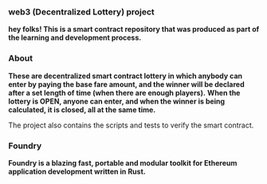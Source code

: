 ### web3 (Decentralized Lottery) project

**hey folks!
This is a smart contract repository that was produced as part of the learning and development process.**


### About 

**These are decentralized smart contract lottery in which anybody can enter by paying the base fare amount, and the winner will be declared after a set length of time (when there are enough players).**
**When the lottery is OPEN, anyone can enter, and when the winner is being calculated, it is closed, all at the same time.**

The project also contains the scripts and tests to verify the smart contract.


### Foundry

**Foundry is a blazing fast, portable and modular toolkit for Ethereum application development written in Rust.**
